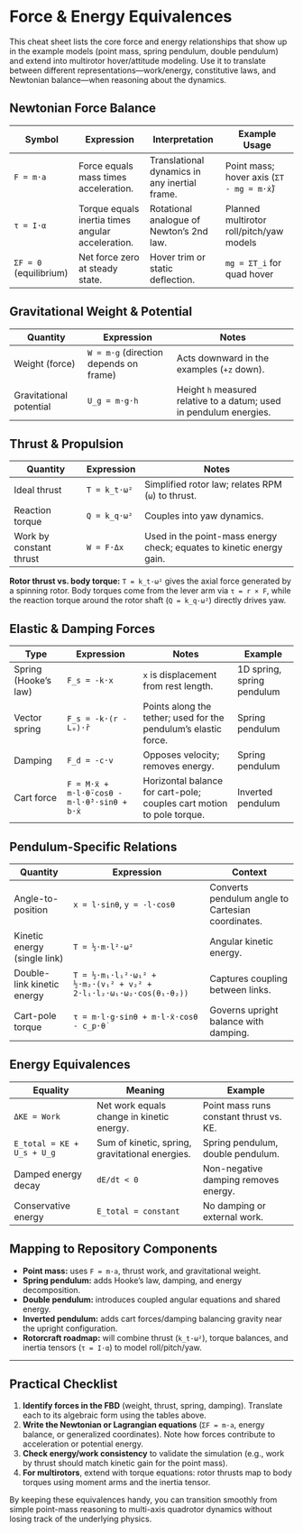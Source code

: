 # Force & Energy Equivalences

This cheat sheet lists the core force and energy relationships that show up in
the example models (point mass, spring pendulum, double pendulum) and extend
into multirotor hover/attitude modeling. Use it to translate between different
representations—work/energy, constitutive laws, and Newtonian balance—when
reasoning about the dynamics.

## Newtonian Force Balance
| Symbol | Expression | Interpretation | Example Usage |
| --- | --- | --- | --- |
| `F = m·a` | Force equals mass times acceleration. | Translational dynamics in any inertial frame. | Point mass; hover axis (`ΣT - mg = m·ẋ̈`) |
| `τ = I·α` | Torque equals inertia times angular acceleration. | Rotational analogue of Newton’s 2nd law. | Planned multirotor roll/pitch/yaw models |
| `ΣF = 0` (equilibrium) | Net force zero at steady state. | Hover trim or static deflection. | `mg = ΣT_i` for quad hover |

## Gravitational Weight & Potential
| Quantity | Expression | Notes |
| --- | --- | --- |
| Weight (force) | `W = m·g` (direction depends on frame) | Acts downward in the examples (`+z` down). |
| Gravitational potential | `U_g = m·g·h` | Height `h` measured relative to a datum; used in pendulum energies. |

## Thrust & Propulsion
| Quantity | Expression | Notes |
| --- | --- | --- |
| Ideal thrust | `T = k_t·ω²` | Simplified rotor law; relates RPM (`ω`) to thrust. |
| Reaction torque | `Q = k_q·ω²` | Couples into yaw dynamics. |
| Work by constant thrust | `W = F·Δx` | Used in the point-mass energy check; equates to kinetic energy gain. |

**Rotor thrust vs. body torque:** `T = k_t·ω²` gives the axial force generated by
a spinning rotor. Body torques come from the lever arm via `τ = r × F`, while the
reaction torque around the rotor shaft (`Q = k_q·ω²`) directly drives yaw.

## Elastic & Damping Forces
| Type | Expression | Notes | Example |
| --- | --- | --- | --- |
| Spring (Hooke’s law) | `F_s = -k·x` | `x` is displacement from rest length. | 1D spring, spring pendulum |
| Vector spring | `F_s = -k·(r - L₀)·r̂` | Points along the tether; used for the pendulum’s elastic force. | Spring pendulum |
| Damping | `F_d = -c·v` | Opposes velocity; removes energy. | Spring pendulum |
| Cart force | `F = M·ẍ + m·l·θ̈·cosθ - m·l·θ̇²·sinθ + b·ẋ` | Horizontal balance for cart-pole; couples cart motion to pole torque. | Inverted pendulum |

## Pendulum-Specific Relations
| Quantity | Expression | Context |
| --- | --- | --- |
| Angle-to-position | `x = l·sinθ`, `y = -l·cosθ` | Converts pendulum angle to Cartesian coordinates. |
| Kinetic energy (single link) | `T = ½·m·l²·ω²` | Angular kinetic energy. |
| Double-link kinetic energy | `T = ½·m₁·l₁²·ω₁² + ½·m₂·(v₁² + v₂² + 2·l₁·l₂·ω₁·ω₂·cos(θ₁-θ₂))` | Captures coupling between links. |
| Cart-pole torque | `τ = m·l·g·sinθ + m·l·ẍ·cosθ - c_p·θ̇` | Governs upright balance with damping. |

## Energy Equivalences
| Equality | Meaning | Example |
| --- | --- | --- |
| `ΔKE = Work` | Net work equals change in kinetic energy. | Point mass runs constant thrust vs. KE. |
| `E_total = KE + U_s + U_g` | Sum of kinetic, spring, gravitational energies. | Spring pendulum, double pendulum. |
| Damped energy decay | `dE/dt < 0` | Non-negative damping removes energy. | Spring pendulum regression test. |
| Conservative energy | `E_total = constant` | No damping or external work. | Double pendulum adaptive solver benchmark. |

## Mapping to Repository Components
- **Point mass:** uses `F = m·a`, thrust work, and gravitational weight.
- **Spring pendulum:** adds Hooke’s law, damping, and energy decomposition.
- **Double pendulum:** introduces coupled angular equations and shared energy.
- **Inverted pendulum:** adds cart forces/damping balancing gravity near the
  upright configuration.
- **Rotorcraft roadmap:** will combine thrust (`k_t·ω²`), torque balances,
  and inertia tensors (`τ = I·α`) to model roll/pitch/yaw.

---

## Practical Checklist
1. **Identify forces in the FBD** (weight, thrust, spring, damping). Translate
   each to its algebraic form using the tables above.
2. **Write the Newtonian or Lagrangian equations** (`ΣF = m·a`, energy balance,
   or generalized coordinates). Note how forces contribute to acceleration or
   potential energy.
3. **Check energy/work consistency** to validate the simulation (e.g., work by
   thrust should match kinetic gain for the point mass).
4. **For multirotors**, extend with torque equations: rotor thrusts map to body
   torques using moment arms and the inertia tensor.

By keeping these equivalences handy, you can transition smoothly from simple
point-mass reasoning to multi-axis quadrotor dynamics without losing track of
the underlying physics.
